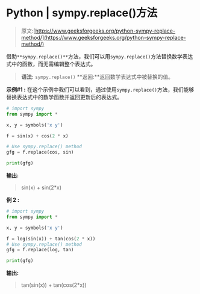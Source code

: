 # Python | sympy.replace()方法

> 原文:[https://www.geeksforgeeks.org/python-sympy-replace-method/](https://www.geeksforgeeks.org/python-sympy-replace-method/)

借助`**sympy.replace()**`方法，我们可以用`sympy.replace()`方法替换数学表达式中的函数，而无需编辑整个表达式。

> **语法:** `sympy.replace()`
> **返回:**返回数学表达式中被替换的值。

**示例#1 :**
在这个示例中我们可以看到，通过使用`sympy.replace()`方法，我们能够替换表达式中的数学函数并返回更新后的表达式。

```py
# import sympy
from sympy import * 

x, y = symbols('x y')

f = sin(x) + cos(2 * x)

# Use sympy.replace() method
gfg = f.replace(cos, sin)

print(gfg)
```

**输出:**

> sin(x) + sin(2*x)

**例 2 :**

```py
# import sympy
from sympy import * 

x, y = symbols('x y')

f = log(sin(x)) + tan(cos(2 * x))
# Use sympy.replace() method
gfg = f.replace(log, tan)

print(gfg)
```

**输出:**

> tan(sin(x)) + tan(cos(2*x))